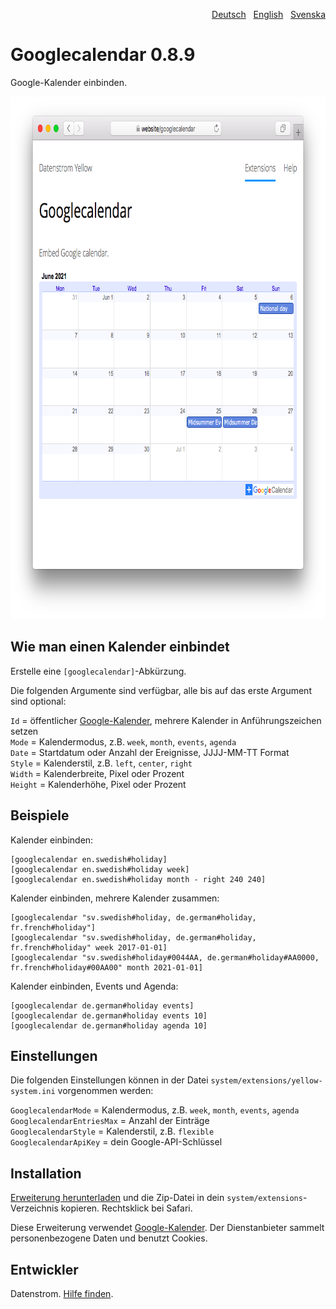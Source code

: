 <p align="right"><a href="README-de.md">Deutsch</a> &nbsp; <a href="README.md">English</a> &nbsp; <a href="README-sv.md">Svenska</a></p>

Googlecalendar 0.8.9
====================
Google-Kalender einbinden.

<p align="center"><img src="googlecalendar-screenshot.png?raw=true" width="795" height="836" alt="Bildschirmfoto"></p>

## Wie man einen Kalender einbindet

Erstelle eine `[googlecalendar]`-Abkürzung.

Die folgenden Argumente sind verfügbar, alle bis auf das erste Argument sind optional:

`Id` = öffentlicher [Google-Kalender](https://calendar.google.com/), mehrere Kalender in Anführungszeichen setzen  
`Mode` = Kalendermodus, z.B. `week`, `month`, `events`, `agenda`  
`Date` = Startdatum oder Anzahl der Ereignisse, JJJJ-MM-TT Format  
`Style` = Kalenderstil, z.B. `left`, `center`, `right`  
`Width` = Kalenderbreite, Pixel oder Prozent  
`Height` = Kalenderhöhe, Pixel oder Prozent  

## Beispiele

Kalender einbinden:

    [googlecalendar en.swedish#holiday]
    [googlecalendar en.swedish#holiday week]
    [googlecalendar en.swedish#holiday month - right 240 240]

Kalender einbinden, mehrere Kalender zusammen:

    [googlecalendar "sv.swedish#holiday, de.german#holiday, fr.french#holiday"]
    [googlecalendar "sv.swedish#holiday, de.german#holiday, fr.french#holiday" week 2017-01-01]
    [googlecalendar "sv.swedish#holiday#0044AA, de.german#holiday#AA0000, fr.french#holiday#00AA00" month 2021-01-01]

Kalender einbinden, Events und Agenda:

    [googlecalendar de.german#holiday events]
    [googlecalendar de.german#holiday events 10]
    [googlecalendar de.german#holiday agenda 10]

## Einstellungen

Die folgenden Einstellungen können in der Datei `system/extensions/yellow-system.ini` vorgenommen werden:

`GooglecalendarMode` = Kalendermodus, z.B. `week`, `month`, `events`, `agenda`  
`GooglecalendarEntriesMax` = Anzahl der Einträge  
`GooglecalendarStyle` = Kalenderstil, z.B. `flexible`  
`GooglecalendarApiKey` = dein Google-API-Schlüssel  

## Installation

[Erweiterung herunterladen](https://github.com/datenstrom/yellow-extensions/raw/master/zip/googlecalendar.zip) und die Zip-Datei in dein `system/extensions`-Verzeichnis kopieren. Rechtsklick bei Safari.

Diese Erweiterung verwendet [Google-Kalender](https://calendar.google.com/). Der Dienstanbieter sammelt personenbezogene Daten und benutzt Cookies.

## Entwickler

Datenstrom. [Hilfe finden](https://datenstrom.se/de/yellow/help/).
